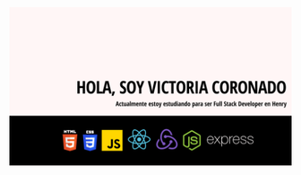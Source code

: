 ![Ups, parece que hubo un problema. Volve a intentarlo en unos instantes](https://github.com/viccoronado/viccoronado/blob/main/Header.png
)
